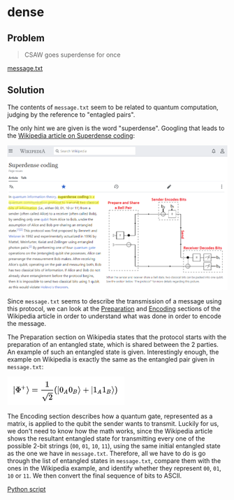 # dense

## Problem

> CSAW goes superdense for once

[message.txt](message.txt)

## Solution

The contents of `message.txt` seem to be related to quantum computation, judging by the reference to "entagled pairs".

The only hint we are given is the word "superdense". Googling that leads to the [Wikipedia article on Superdense coding](https://en.wikipedia.org/wiki/Superdense_coding):

![Superdense coding Wikipedia article screenshot](superdense_wikipedia.png "Superdense coding Wikipedia article")

Since `message.txt` seems to describe the transmission of a message using this protocol, we can look at the [Preparation](https://en.wikipedia.org/wiki/Superdense_coding#Preparation) and [Encoding](https://en.wikipedia.org/wiki/Superdense_coding#Encoding) sections of the Wikipedia article in order to understand what was done in order to encode the message.

The Preparation section on Wikipedia states that the protocol starts with the preparation of an entangled state, which is shared between the 2 parties. An example of such an entangled state is given. Interestingly enough, the example on Wikipedia is exactly the same as the entangled pair given in `message.txt`:

![Initial entangled state](initial_state.png "Initial entangled state")

The Encoding section describes how a quantum gate, represented as a matrix, is applied to the qubit the sender wants to transmit. Luckily for us, we don't need to know how the math works, since the Wikipedia article shows the resultant entangled state for transmitting every one of the possible 2-bit strings (`00`, `01`, `10`, `11`), using the same initial entangled state as the one we have in `message.txt`. Therefore, all we have to do is go through the list of entangled states in `message.txt`, compare them with the ones in the Wikipedia example, and identify whether they represent `00`, `01`, `10` or `11`. We then convert the final sequence of bits to ASCII.

[Python script](solver.py)